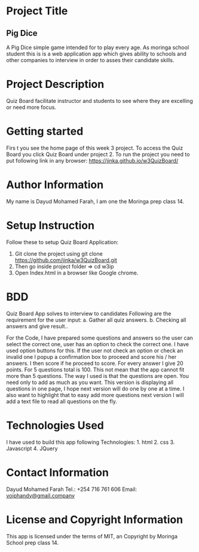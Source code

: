 # Project Title

## Pig Dice

  A Pig Dice simple game intended for to play every age. As moringa school student this is is a web application app which gives ability to schools and other companies to interview in order to asses their candidate skills.  

# Project Description

Quiz Board facilitate instructor and students to see where they are excelling or need more focus.

# Getting started

 Firs
 t you see the home page of this week 3 project. To access the Quiz Board you click Quiz Board under project 2.
 To run the project you need to put following link in any browser: <https://jinka.github.io/w3QuizBoard/>

# Author Information

My name is Dayud Mohamed Farah, I am one the Moringa prep class 14.

# Setup Instruction

Follow these to setup Quiz Board Application:
1. Git clone the project using git clone https://github.com/jinka/w3QuizBoard.git
2. Then go inside project folder => cd w3ip
3. Open Index.html in a browser like Google chrome.

# BDD

Quiz Board App solves to interview to candidates Following are the requirement for the user input:
a. Gather all quiz answers.
b. Checking all answers and give result..

For the Code, I have prepared some questions and answers so the user can select the correct one, user has an option to check the correct one. I have used option buttons for this. If the user not check an option or check an invalid one I popup a confirmation box to proceed and score his / her answers. I then score if he proceed to score. For every answer I give 20 points. For 5 questions total is 100.
This not mean that the app cannot fit more than 5 questions. The way I used is that the questions are open. You need only to add as much as you want. This version is displaying all questions in one page, I hope next version will do one by one at a time. I also want to highlight that to easy  add more questions next version I will add a text file to read all questions on the fly.

# Technologies Used

I have used to build this app following Technologies:
1\. html
2\. css
3\. Javascript
4\. JQuery

# Contact Information

Dayud Mohamed Farah
Tel.: +254 716 761 606
Email: voiphandy@gmail.company

# License and Copyright Information

This app is licensed under the terms of MIT, an Copyright by Moringa School prep class 14.
